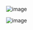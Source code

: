 ![image](https://user-images.githubusercontent.com/94215854/142973740-d06f8956-baf8-491f-bee6-9766e16bfe01.png)

![image](https://user-images.githubusercontent.com/94215854/142973790-362b62d7-3570-4236-98fa-0c68061a7e94.png)

